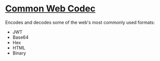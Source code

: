 
# [Common Web Codec](https://unkani.github.io/common-web-codec/app/index.html)

Encodes and decodes some of the web's most commonly used formats:
* JWT
* Base64
* Hex
* HTML
* Binary
